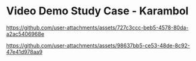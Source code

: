 # Video Demo Study Case - Karambol #


https://github.com/user-attachments/assets/727c3ccc-beb5-4578-80da-a2ac5406968e


https://github.com/user-attachments/assets/98637bb5-ce53-48de-8c92-47e41d978aa9

